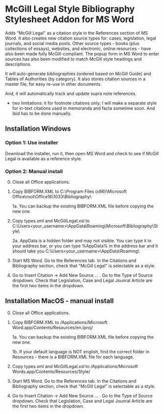 # McGill Legal Style Bibliography Stylesheet Addon for MS Word

Adds "McGill Legal" as a citation style in the References section of MS Word.  It also creates new citation source types for:  cases, legislation, legal journals, and social media posts.  Other source types - books (plus collections of essays), websites, and electronic, online resources - have also been made fully McGill-compliant.  The popup form in MS Word to enter sources has also been modified to match McGill style headings and descriptions.

It will auto-generate bibliographies (ordered based on McGill Guide) and Tables of Authorities (by category).  It also stores citation sources in a master file, for easy re-use in other documents.

And, it will automatically track and update supra note references.

-  two limitations:  it for footnote citations only; I will make a separate style for in-text citations used in memoranda and facta sometime soon.  And ibid has to be done manually.

## Installation Windows

### Option 1:  Use installer

Download the installer, run it, then open MS Word and check to see if McGill Legal is available as a reference style.

### Option 2:  Manual install

0.  Close all Office applications.

1.  Copy BIBFORM.XML to C:\Program Files (x86)\Microsoft Office\root\Office16\1033\Bibliography\

    1a.  You can backup the existing BIBFORM.XML file before copying the new one.
    
2.  Copy types.xml and McGillLegal.xsl to C:\Users\<your_username>\AppData\Roaming\Microsoft\Bibliography\Style\

    2a.  AppData is a hidden folder and may not visible.  You can type it in your address bar, or you can type %AppData% in the address bar and it should take you C:\Users\<your_username>\AppData\Roaming\
    
3.  Start MS Word.  Go to the References tab.  In the Citations and Bibliography section, check that "McGill Legal" is selectable as a style.

4.  Go to Insert Citation ->  Add New Source ...  .  Go to the Type of Source dropdown.  Check that Legislation, Case and Legal Jounral Article are the first two items in the dropdown.

## Installation MacOS - manual install

0.  Close all Office applications.

1.  Copy BIBFORM.XML to /Applications/Microsoft Word.app/Contents/Resources/en.lproj/

    1a.  You can backup the existing BIBFORM.XML file before copying the new one.
    
    1b.  If your default language is NOT english, find the correct folder in Resources - there is a BIBFORM.XML file for each language.
    
2.  Copy types.xml and McGillLegal.xsl to /Applications/Microsoft Words.app/Contents/Resources/Style/
       
3.  Start MS Word.  Go to the References tab.  In the Citations and Bibliography section, check that "McGill Legal" is selectable as a style.

4.  Go to Insert Citation ->  Add New Source ...  .  Go to the Type of Source dropdown.  Check that Legislation, Case and Legal Jounral Article are the first two items in the dropdown.
